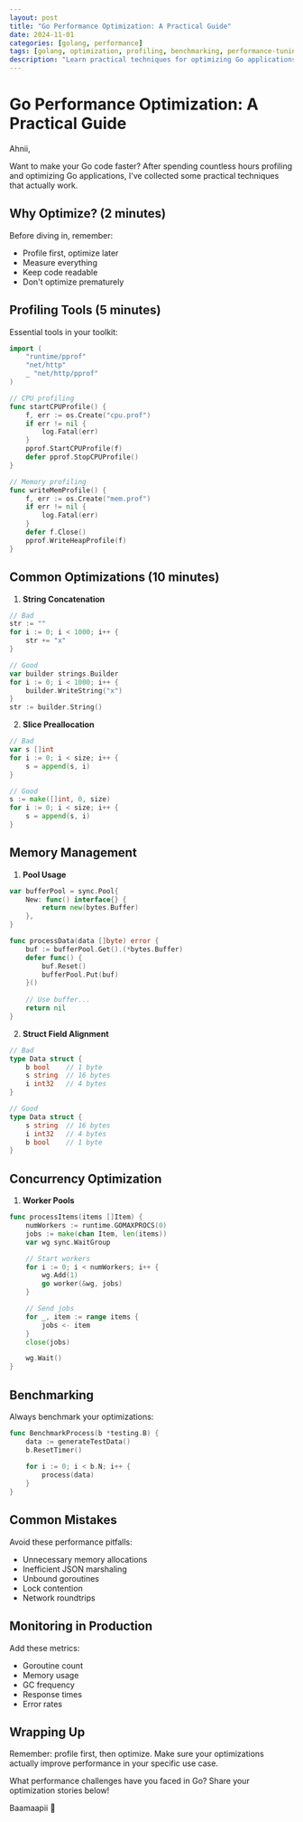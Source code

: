 ```yaml
---
layout: post
title: "Go Performance Optimization: A Practical Guide"
date: 2024-11-01
categories: [golang, performance]
tags: [golang, optimization, profiling, benchmarking, performance-tuning]
description: "Learn practical techniques for optimizing Go applications, from profiling and benchmarking to memory management and concurrency optimization."
---
```


# Go Performance Optimization: A Practical Guide

Ahnii,

Want to make your Go code faster? After spending countless hours profiling and optimizing Go applications, I've collected some practical techniques that actually work.

## Why Optimize? (2 minutes)

Before diving in, remember:
- Profile first, optimize later
- Measure everything
- Keep code readable
- Don't optimize prematurely

## Profiling Tools (5 minutes)

Essential tools in your toolkit:

```go
import (
    "runtime/pprof"
    "net/http"
    _ "net/http/pprof"
)

// CPU profiling
func startCPUProfile() {
    f, err := os.Create("cpu.prof")
    if err != nil {
        log.Fatal(err)
    }
    pprof.StartCPUProfile(f)
    defer pprof.StopCPUProfile()
}

// Memory profiling
func writeMemProfile() {
    f, err := os.Create("mem.prof")
    if err != nil {
        log.Fatal(err)
    }
    defer f.Close()
    pprof.WriteHeapProfile(f)
}
```

## Common Optimizations (10 minutes)

1. **String Concatenation**
```go
// Bad
str := ""
for i := 0; i < 1000; i++ {
    str += "x"
}

// Good
var builder strings.Builder
for i := 0; i < 1000; i++ {
    builder.WriteString("x")
}
str := builder.String()
```

2. **Slice Preallocation**
```go
// Bad
var s []int
for i := 0; i < size; i++ {
    s = append(s, i)
}

// Good
s := make([]int, 0, size)
for i := 0; i < size; i++ {
    s = append(s, i)
}
```

## Memory Management

1. **Pool Usage**
```go
var bufferPool = sync.Pool{
    New: func() interface{} {
        return new(bytes.Buffer)
    },
}

func processData(data []byte) error {
    buf := bufferPool.Get().(*bytes.Buffer)
    defer func() {
        buf.Reset()
        bufferPool.Put(buf)
    }()
    
    // Use buffer...
    return nil
}
```

2. **Struct Field Alignment**
```go
// Bad
type Data struct {
    b bool    // 1 byte
    s string  // 16 bytes
    i int32   // 4 bytes
}

// Good
type Data struct {
    s string  // 16 bytes
    i int32   // 4 bytes
    b bool    // 1 byte
}
```

## Concurrency Optimization

1. **Worker Pools**
```go
func processItems(items []Item) {
    numWorkers := runtime.GOMAXPROCS(0)
    jobs := make(chan Item, len(items))
    var wg sync.WaitGroup

    // Start workers
    for i := 0; i < numWorkers; i++ {
        wg.Add(1)
        go worker(&wg, jobs)
    }

    // Send jobs
    for _, item := range items {
        jobs <- item
    }
    close(jobs)

    wg.Wait()
}
```

## Benchmarking

Always benchmark your optimizations:

```go
func BenchmarkProcess(b *testing.B) {
    data := generateTestData()
    b.ResetTimer()
    
    for i := 0; i < b.N; i++ {
        process(data)
    }
}
```

## Common Mistakes

Avoid these performance pitfalls:
- Unnecessary memory allocations
- Inefficient JSON marshaling
- Unbound goroutines
- Lock contention
- Network roundtrips

## Monitoring in Production

Add these metrics:
- Goroutine count
- Memory usage
- GC frequency
- Response times
- Error rates

## Wrapping Up

Remember: profile first, then optimize. Make sure your optimizations actually improve performance in your specific use case.

What performance challenges have you faced in Go? Share your optimization stories below!

Baamaapii 👋 